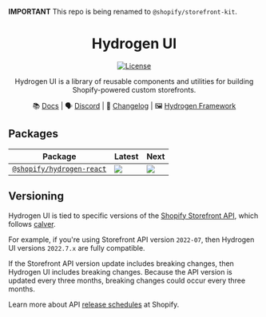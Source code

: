 **IMPORTANT** This repo is being renamed to `@shopify/storefront-kit`.

<div style="text-align:center">

# Hydrogen UI

<a href="https://github.com/Shopify/hydrogen-ui/blob/main/LICENSE.md"><img src="https://img.shields.io/npm/l/@shopify/hydrogen.svg?sanitize=true" alt="License"></a>

Hydrogen UI is a library of reusable components and utilities for building Shopify-powered custom storefronts.

📚 [Docs](https://shopify.dev/custom-storefronts/hydrogen/alternate-frameworks) | 🗣 [Discord](https://discord.gg/Hefq6w5c5d) | 📝 [Changelog](https://github.com/Shopify/hydrogen-ui/blob/main/packages/react/CHANGELOG.md) | 🖼 [Hydrogen Framework](https://github.com/Shopify/hydrogen)

</div>

## Packages

| Package                                       | Latest                                                                                                                                          | Next                                                                                                                                          |
| --------------------------------------------- | ----------------------------------------------------------------------------------------------------------------------------------------------- | --------------------------------------------------------------------------------------------------------------------------------------------- |
| [`@shopify/hydrogen-react`](/packages/react/) | <a href="https://www.npmjs.com/package/@shopify/hydrogen-react"><img src="https://img.shields.io/npm/v/@shopify/hydrogen-react/latest.svg"></a> | <a href="https://www.npmjs.com/package/@shopify/hydrogen-react"><img src="https://img.shields.io/npm/v/@shopify/hydrogen-react/next.svg"></a> |

## Versioning

Hydrogen UI is tied to specific versions of the [Shopify Storefront API](https://shopify.dev/api/storefront), which follows [calver](https://calver.org/).

For example, if you're using Storefront API version `2022-07`, then Hydrogen UI versions `2022.7.x` are fully compatible.

If the Storefront API version update includes breaking changes, then Hydrogen UI includes breaking changes. Because the API version is updated every three months, breaking changes could occur every three months.

Learn more about API [release schedules](https://shopify.dev/api/usage/versioning#release-schedule) at Shopify.
